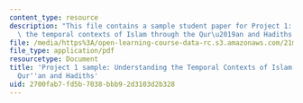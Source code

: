 ```yaml
---
content_type: resource
description: "This file contains a sample student paper for Project 1: \"Understanding\
  \ the temporal contexts of Islam through the Qur\u2019an and Hadiths.\""
file: /media/https%3A/open-learning-course-data-rc.s3.amazonaws.com/21m-289-islam-media-spring-2015/2700fab7fd5b7038bbb92d3103d2b328_MIT21M_289S15_proj1_ex2.pdf
file_type: application/pdf
resourcetype: Document
title: 'Project 1 sample: Understanding the Temporal Contexts of Islam through the
  Qur''an and Hadiths'
uid: 2700fab7-fd5b-7038-bbb9-2d3103d2b328
---
```

